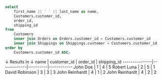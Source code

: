 ```sql
select
    first_name || ' ' || last_name as name,
    Customers.customer_id,
    order_id,
    shipping_id
from
    Customers
    inner join Orders on Orders.customer_id = Customers.customer_id
    inner join Shippings on Shippings.customer = Customers.customer_id
order by
    Customers.customer_id ASC;
```
↓ Results in ↓
name	       | customer_id | order_id | shipping_id
---------------|-------------|----------|------------
John Doe       | 1           | 4        | 5
Robert Luna    | 2           | 5        | 1
David Robinson | 3           | 3        | 3
John Reinhardt | 4           | 1        | 2
John Reinhardt | 4           | 2        | 2   